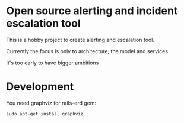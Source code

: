 # Open source alerting and incident escalation tool

This is a hobby project to create alerting and escalation tool.

Currently the focus is only to architecture, the model and services.

It's too early to have bigger ambitions


# Development


You need graphviz for rails-erd gem:
```
sudo apt-get install graphviz
```
